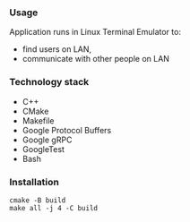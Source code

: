 ### Usage
Application runs in Linux Terminal Emulator to:
- find users on LAN,
- communicate with other people on LAN

### Technology stack
- C++
- CMake
- Makefile
- Google Protocol Buffers
- Google gRPC
- GoogleTest
- Bash

### Installation
```
cmake -B build
make all -j 4 -C build
```